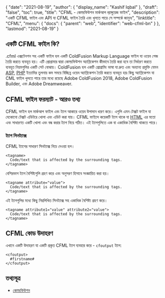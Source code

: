 {
  "date": "2021-08-19",
  "author": {
    "display_name": "Kashif Iqbal"
  },
  "draft": "false",
  "toc": true,
  "title": "CFML - কোল্ডফিউশন মার্কআপ ল্যাঙ্গুয়েজ ফাইল",
  "description": "একটি CFML ফাইল এবং API যা CFML ফাইল তৈরি এবং খুলতে পারে সে সম্পর্কে জানুন৷",
  "linktitle": "CFML",
  "menu": {
    "docs": {
      "parent": "web",
      "identifier": "web-cfml-bn"
    }
  },
  "lastmod": "2021-08-19"
}

## একটি CFML ফাইল কি?

.cfml এক্সটেনশন সহ একটি ফাইল হল একটি ColdFusion Markup Language ফাইল যা ওয়েব পেজ তৈরি করতে ব্যবহৃত হয়। এটি প্রোগ্রামার দ্বারা কোল্ডফিউশন অ্যাপ্লিকেশন কীভাবে তৈরি করা হবে তা নির্ধারণ করতে ব্যবহৃত নিয়মগুলির একটি সেট বোঝায়। ColdFusion হল একটি প্রোগ্রামিং ভাষা যা দ্রুত এবং অন্যান্য প্রযুক্তি যেমন [ASP](/web/asp/), [PHP](/programming/php/) ইত্যাদির তুলনায় কম সময়ে বিচ্ছিন্ন ওয়েব অ্যাপ্লিকেশন তৈরি করতে ব্যবহৃত হয়৷ কিছু অ্যাপ্লিকেশন যা CML ফাইল খুলতে পারে তার মধ্যে রয়েছে Adobe ColdFusion 2018, Adobe ColdFusion Builder, এবং Adobe Dreamweaver.

## CFML ফাইল ফরম্যাট - আরও তথ্য

CFML ফাইল হল মার্কআপ ফাইল এবং ট্যাগ আকারে ওয়েব উপাদান ধারণ করে। এগুলি এমন টেক্সট ফাইল যা যেকোনো টেক্সট এডিটরে খোলা এবং এডিট করা যায়। CFML ফাইলে কয়েকটি ট্যাগ থাকে যা [HTML](/web/html/) এর মতো এবং সাধারণত একটি খোলা এবং বন্ধ করার ট্যাগ নিয়ে গঠিত। এই ট্যাগগুলিতে এক বা একাধিক বৈশিষ্ট্য থাকতে পারে।

### ট্যাগ সিনট্যাক্স

CFML ট্যাগের সাধারণ সিনট্যাক্স নিচে দেওয়া হল।

```
<tagname>
  Code/text that is affected by the surrounding tags.
</tagname>
```

বেশিরভাগ ট্যাগ বৈশিষ্ট্যগুলি গ্রহণ করে এবং অনুসরণ হিসাবে সংজ্ঞায়িত করা হয়।

```
<tagname attribute="value">
  Code/text that is affected by the surrounding tags.
</tagname>
```

এই ট্যাগগুলির মধ্যে কিছু নিম্নলিখিত সিনট্যাক্স সহ একাধিক বৈশিষ্ট্য গ্রহণ করে।

```
<tagname attribute1="value" attribute2="value">
  Code/text that is affected by the surrounding tags.
</tagname>
```

## CFML কোড উদাহরণ

এখানে একটি উদাহরণ যা একটি প্রকৃত CFML ট্যাগ ব্যবহার করে - `cfoutput` ট্যাগ:

```
<cfoutput>
  #firstname#
</cfoutput>
```

## তথ্যসূত্র

* [কোল্ডফিউশন](https://www.quackit.com/coldfusion/tutorial/)


